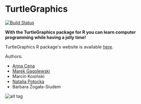TurtleGraphics
==============

[![Build Status](https://travis-ci.org/Rexamine/TurtleGraphics.svg?branch=master)](https://travis-ci.org/Rexamine/TurtleGraphics)

**With the TurtleGraphics package for R you can learn computer
programming while having a jolly time!**
    
TurtleGraphics R package's website is available
[here](http://TurtleGraphics.rexamine.com).


Authors:
* [Anna Cena](http://cena.rexamine.com)
* [Marek Gągolewski](http://gagolewski.rexamine.com)
* Marcin Kosiński
* [Natalia Potocka](http://potocka.rexamine.com)
* Barbara Żogała-Siudem


![alt tag](https://raw.githubusercontent.com/Rexamine/TurtleGraphics/master/devel/Ania/turtle2.png "Turtle")
